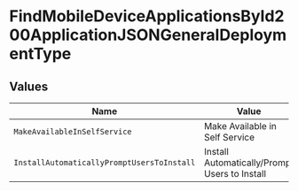 # FindMobileDeviceApplicationsById200ApplicationJSONGeneralDeploymentType


## Values

| Name                                          | Value                                         |
| --------------------------------------------- | --------------------------------------------- |
| `MakeAvailableInSelfService`                  | Make Available in Self Service                |
| `InstallAutomaticallyPromptUsersToInstall`    | Install Automatically/Prompt Users to Install |